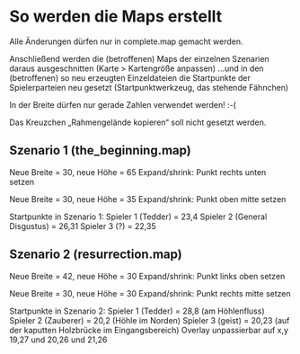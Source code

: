 # So werden die Maps erstellt

Alle Änderungen dürfen nur in complete.map gemacht werden.

Anschließend werden die (betroffenen) Maps der einzelnen Szenarien daraus ausgeschnitten 
(Karte > Kartengröße anpassen)
...und in den (betroffenen) so neu erzeugten Einzeldateien die Startpunkte der Spielerparteien neu gesetzt
(Startpunktwerkzeug, das stehende Fähnchen)

In der Breite dürfen nur gerade Zahlen verwendet werden! :-(

Das Kreuzchen „Rahmengelände kopieren“ soll nicht gesetzt werden.

## Szenario 1 (the_beginning.map)

Neue Breite = 30, neue Höhe = 65
Expand/shrink: Punkt rechts unten setzen

Neue Breite = 30, neue Höhe = 35
Expand/shrink: Punkt oben mitte setzen

Startpunkte in Szenario 1:
Spieler 1 (Tedder) = 23,4
Spieler 2 (General Disgustus) = 26,31
Spieler 3 (?) = 22,35

## Szenario 2 (resurrection.map)

Neue Breite = 42, neue Höhe = 30
Expand/shrink: Punkt links oben setzen

Neue Breite = 30, neue Höhe = 30
Expand/shrink: Punkt rechts mitte setzen

Startpunkte in Szenario 2:
Spieler 1 (Tedder) = 28,8 (am Höhlenfluss)
Spieler 2 (Zauberer) = 20,2 (Höhle im Norden) 
Spieler 3 (geist) = 20,23 (auf der kaputten Holzbrücke im Eingangsbereich)
Overlay unpassierbar auf x,y 19,27 und 20,26 und 21,26
